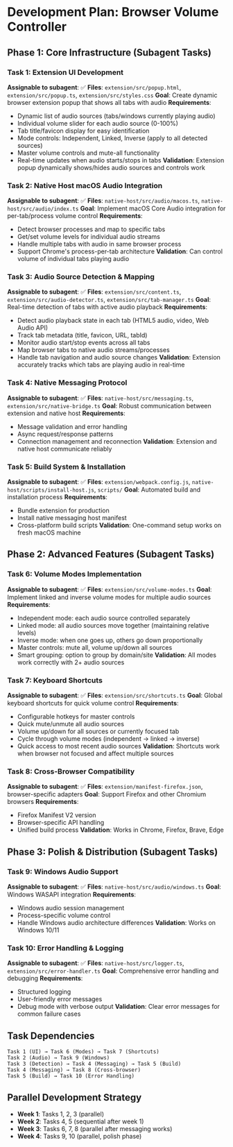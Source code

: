# Development Plan: Browser Volume Controller

## Phase 1: Core Infrastructure (Subagent Tasks)

### Task 1: Extension UI Development
**Assignable to subagent**: ✅
**Files**: `extension/src/popup.html`, `extension/src/popup.ts`, `extension/src/styles.css`
**Goal**: Create dynamic browser extension popup that shows all tabs with audio
**Requirements**:
- Dynamic list of audio sources (tabs/windows currently playing audio)
- Individual volume slider for each audio source (0-100%)
- Tab title/favicon display for easy identification
- Mode controls: Independent, Linked, Inverse (apply to all detected sources)
- Master volume controls and mute-all functionality
- Real-time updates when audio starts/stops in tabs
**Validation**: Extension popup dynamically shows/hides audio sources and controls work

### Task 2: Native Host macOS Audio Integration
**Assignable to subagent**: ✅
**Files**: `native-host/src/audio/macos.ts`, `native-host/src/audio/index.ts`
**Goal**: Implement macOS Core Audio integration for per-tab/process volume control
**Requirements**:
- Detect browser processes and map to specific tabs
- Get/set volume levels for individual audio streams
- Handle multiple tabs with audio in same browser process
- Support Chrome's process-per-tab architecture
**Validation**: Can control volume of individual tabs playing audio

### Task 3: Audio Source Detection & Mapping
**Assignable to subagent**: ✅
**Files**: `extension/src/content.ts`, `extension/src/audio-detector.ts`, `extension/src/tab-manager.ts`
**Goal**: Real-time detection of tabs with active audio playback
**Requirements**:
- Detect audio playback state in each tab (HTML5 audio, video, Web Audio API)
- Track tab metadata (title, favicon, URL, tabId)
- Monitor audio start/stop events across all tabs
- Map browser tabs to native audio streams/processes
- Handle tab navigation and audio source changes
**Validation**: Extension accurately tracks which tabs are playing audio in real-time

### Task 4: Native Messaging Protocol
**Assignable to subagent**: ✅
**Files**: `native-host/src/messaging.ts`, `extension/src/native-bridge.ts`
**Goal**: Robust communication between extension and native host
**Requirements**:
- Message validation and error handling
- Async request/response patterns
- Connection management and reconnection
**Validation**: Extension and native host communicate reliably

### Task 5: Build System & Installation
**Assignable to subagent**: ✅
**Files**: `extension/webpack.config.js`, `native-host/scripts/install-host.js`, `scripts/`
**Goal**: Automated build and installation process
**Requirements**:
- Bundle extension for production
- Install native messaging host manifest
- Cross-platform build scripts
**Validation**: One-command setup works on fresh macOS machine

## Phase 2: Advanced Features (Subagent Tasks)

### Task 6: Volume Modes Implementation
**Assignable to subagent**: ✅
**Files**: `extension/src/volume-modes.ts`
**Goal**: Implement linked and inverse volume modes for multiple audio sources
**Requirements**:
- Independent mode: each audio source controlled separately
- Linked mode: all audio sources move together (maintaining relative levels)
- Inverse mode: when one goes up, others go down proportionally
- Master controls: mute all, volume up/down all sources
- Smart grouping: option to group by domain/site
**Validation**: All modes work correctly with 2+ audio sources

### Task 7: Keyboard Shortcuts
**Assignable to subagent**: ✅
**Files**: `extension/src/shortcuts.ts`
**Goal**: Global keyboard shortcuts for quick volume control
**Requirements**:
- Configurable hotkeys for master controls
- Quick mute/unmute all audio sources
- Volume up/down for all sources or currently focused tab
- Cycle through volume modes (independent → linked → inverse)
- Quick access to most recent audio sources
**Validation**: Shortcuts work when browser not focused and affect multiple sources

### Task 8: Cross-Browser Compatibility
**Assignable to subagent**: ✅
**Files**: `extension/manifest-firefox.json`, browser-specific adapters
**Goal**: Support Firefox and other Chromium browsers
**Requirements**:
- Firefox Manifest V2 version
- Browser-specific API handling
- Unified build process
**Validation**: Works in Chrome, Firefox, Brave, Edge

## Phase 3: Polish & Distribution (Subagent Tasks)

### Task 9: Windows Audio Support
**Assignable to subagent**: ✅
**Files**: `native-host/src/audio/windows.ts`
**Goal**: Windows WASAPI integration
**Requirements**:
- Windows audio session management
- Process-specific volume control
- Handle Windows audio architecture differences
**Validation**: Works on Windows 10/11

### Task 10: Error Handling & Logging
**Assignable to subagent**: ✅
**Files**: `native-host/src/logger.ts`, `extension/src/error-handler.ts`
**Goal**: Comprehensive error handling and debugging
**Requirements**:
- Structured logging
- User-friendly error messages
- Debug mode with verbose output
**Validation**: Clear error messages for common failure cases

## Task Dependencies
```
Task 1 (UI) → Task 6 (Modes) → Task 7 (Shortcuts)
Task 2 (Audio) → Task 9 (Windows)
Task 3 (Detection) → Task 4 (Messaging) → Task 5 (Build)
Task 4 (Messaging) → Task 8 (Cross-browser)
Task 5 (Build) → Task 10 (Error Handling)
```

## Parallel Development Strategy
- **Week 1**: Tasks 1, 2, 3 (parallel)
- **Week 2**: Tasks 4, 5 (sequential after week 1)
- **Week 3**: Tasks 6, 7, 8 (parallel after messaging works)
- **Week 4**: Tasks 9, 10 (parallel, polish phase)
